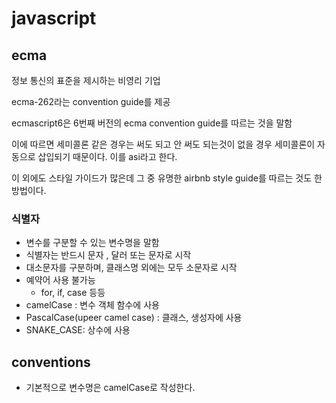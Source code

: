 # javascript

## ecma

정보 통신의 표준을 제시하는 비영리 기업

ecma-262라는 convention guide를 제공

ecmascript6은 6번째 버전의 ecma convention guide를 따르는 것을 말함

이에 따르면 세미콜론 같은 경우는 써도 되고 안 써도 되는것이 없을 경우 세미콜론이 자동으로 삽입되기 때문이다. 이를 asi라고 한다.

이 외에도 스타일 가이드가 많은데 그 중 유명한 airbnb style guide를 따르는 것도 한 방법이다.

### 식별자

- 변수를 구분할 수 있는 변수명을 말함
- 식별자는 반드시 문자 , 달러 또는 문자로 시작
- 대소문자를 구분하며, 클래스명 외에는 모두 소문자로 시작
- 예약어 사용 불가능
  - for, if, case 등등
- camelCase : 변수 객체 함수에 사용
- PascalCase(upeer camel case) : 클래스, 생성자에 사용
- SNAKE_CASE: 상수에 사용

## conventions

- 기본적으로 변수명은 camelCase로 작성한다.

